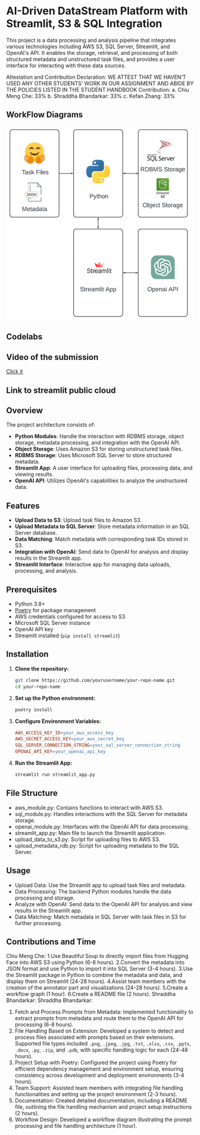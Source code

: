 # AI-Driven DataStream Platform with Streamlit, S3 & SQL Integration

This project is a data processing and analysis pipeline that integrates various technologies including AWS S3, SQL Server, Streamlit, and OpenAI's API. It enables the storage, retrieval, and processing of both structured metadata and unstructured task files, and provides a user interface for interacting with these data sources.

Attestation and Contribution Declaration:
WE ATTEST THAT WE HAVEN’T USED ANY OTHER STUDENTS’ WORK IN OUR
ASSIGNMENT AND ABIDE BY THE POLICIES LISTED IN THE STUDENT HANDBOOK
Contribution:
a. Chiu Meng Che: 33%
b. Shraddha Bhandarkar: 33%
c. Kefan Zhang: 33%

## WorkFlow Diagrams

![workflow](images/big_data_assignment1.jpeg)

## Codelabs

## Video of the submission

[Click it](https://youtu.be/pWp70t16a5o)

## Link to streamlit public cloud

## Overview

The project architecture consists of:

- **Python Modules**: Handle the interaction with RDBMS storage, object storage, metadata processing, and integration with the OpenAI API.
- **Object Storage**: Uses Amazon S3 for storing unstructured task files.
- **RDBMS Storage**: Uses Microsoft SQL Server to store structured metadata.
- **Streamlit App**: A user interface for uploading files, processing data, and viewing results.
- **OpenAI API**: Utilizes OpenAI's capabilities to analyze the unstructured data.

## Features

- **Upload Data to S3**: Upload task files to Amazon S3.
- **Upload Metadata to SQL Server**: Store metadata information in an SQL Server database.
- **Data Matching**: Match metadata with corresponding task IDs stored in S3.
- **Integration with OpenAI**: Send data to OpenAI for analysis and display results in the Streamlit app.
- **Streamlit Interface**: Interactive app for managing data uploads, processing, and analysis.

## Prerequisites

- Python 3.8+
- [Poetry](https://python-poetry.org/) for package management
- AWS credentials configured for access to S3
- Microsoft SQL Server instance
- OpenAI API key
- Streamlit installed (`pip install streamlit`)

## Installation

1. **Clone the repository:**
   ```bash
   git clone https://github.com/yourusername/your-repo-name.git
   cd your-repo-name
2. **Set up the Python environment:**
   ```bash
   poetry install
4. **Configure Environment Variables:**
   ```makefile
   AWS_ACCESS_KEY_ID=your_aws_access_key
   AWS_SECRET_ACCESS_KEY=your_aws_secret_key
   SQL_SERVER_CONNECTION_STRING=your_sql_server_connection_string
   OPENAI_API_KEY=your_openai_api_key
5. **Run the Streamlit App:**
   ```bash
   streamlit run streamlit_app.py

## File Structure

- aws_module.py: Contains functions to interact with AWS S3.
- sql_module.py: Handles interactions with the SQL Server for metadata storage.
- openai_module.py: Interfaces with the OpenAI API for data processing.
- streamlit_app.py: Main file to launch the Streamlit application.
- upload_data_to_s3.py: Script for uploading files to AWS S3.
- upload_metadata_rdb.py: Script for uploading metadata to the SQL Server.

## Usage

- Upload Data: Use the Streamlit app to upload task files and metadata.
- Data Processing: The backend Python modules handle the data processing and storage.
- Analyze with OpenAI: Send data to the OpenAI API for analysis and view results in the Streamlit app.
- Data Matching: Match metadata in SQL Server with task files in S3 for further processing.

## Contributions and Time
Chiu Meng Che:
1.Use Beautiful Soup to directly import files from Hugging Face into AWS S3 using Python (6-8 hours).
2.Convert the metadata into JSON format and use Python to import it into SQL Server (3-4 hours).
3.Use the Streamlit package in Python to combine the metadata and data, and display them on Streamlit (24-28 hours).
4.Assist team members with the creation of the annotator part and visualizations (24-28 hours).
5.Create a workflow graph (1 hour).
6.Create a README file (2 hours).
Shraddha Bhandarkar:
Shraddha Bhandarkar:
 
1. Fetch and Process Prompts from Metadata: Implemented functionality to extract prompts from metadata and route them to the OpenAI API for processing (6-8 hours). 
2. File Handling Based on Extension: Developed a system to detect and process files associated with prompts based on their extensions. Supported file types included `.png`, `.jpeg`, `.jpg`, `.txt`, `.xlsx`, `.csv`, `.pptx`, `.docx`, `.py`, `.zip`, and `.pdb`, with         specific handling logic for each (24-48 hours). 
3. Project Setup with Poetry: Configured the project using Poetry for efficient dependency management and environment setup, ensuring consistency across development and deployment environments (3-4 hours).
4. Team Support: Assisted team members with integrating file handling functionalities and setting up the project environment (2-3 hours). 
5. Documentation: Created detailed documentation, including a README file, outlining the file handling mechanism and project setup instructions (2 hours). 
6. Workflow Design: Developed a workflow diagram illustrating the prompt processing and file handling architecture (1 hour).
